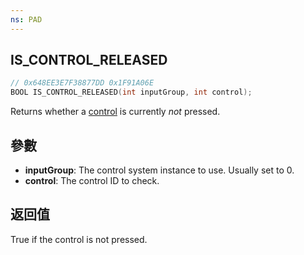 ```yaml
---
ns: PAD
---
```

## IS_CONTROL_RELEASED

```c
// 0x648EE3E7F38877DD 0x1F91A06E
BOOL IS_CONTROL_RELEASED(int inputGroup, int control);
```

Returns whether a [control](https://docs.fivem.net/game-references/controls/) is currently _not_ pressed.

## 參數
* **inputGroup**: The control system instance to use. Usually set to 0.
* **control**: The control ID to check.

## 返回值
True if the control is not pressed.